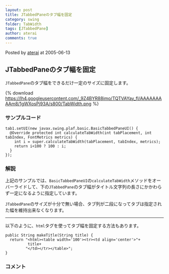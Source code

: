 ```yaml
---
layout: post
title: JTabbedPaneのタブ幅を固定
category: swing
folder: TabWidth
tags: [JTabbedPane]
author: aterai
comments: true
---
```


Posted by [aterai](http://terai.xrea.jp/aterai.html) at 2005-06-13

## JTabbedPaneのタブ幅を固定
`JTabbedPane`のタブ幅をできるだけ一定のサイズに固定します。


{% download https://lh4.googleusercontent.com/_9Z4BYR88imo/TQTVAYay_fI/AAAAAAAAAm8/1gWXosPj93A/s800/TabWidth.png %}

### サンプルコード
<pre class="prettyprint"><code>tab1.setUI(new javax.swing.plaf.basic.BasicTabbedPaneUI() {
  @Override protected int calculateTabWidth(int tabPlacement, int tabIndex, FontMetrics metrics) {
    int i = super.calculateTabWidth(tabPlacement, tabIndex, metrics);
    return i&lt;100 ? 100 : i;
  }
});
</code></pre>

### 解説
上記のサンプルでは、`BasicTabbedPaneUI`の`calculateTabWidth`メソッドをオーバーライドして、下の`JTabbedPane`のタブ幅がタイトル文字列の長さにかかわらず一定になるように指定しています。

`JTabbedPane`のサイズが十分で無い場合、タブ列が二段になってタブは指定された幅を維持出来なくなります。

- - - -
以下のように、`html`タグを使ってタブ幅を固定する方法もあります。

<pre class="prettyprint"><code>public String makeTitle(String title) {
  return "&lt;html&gt;&lt;table width='100'&gt;&lt;tr&gt;&lt;td align='center'&gt;"+
          title+
         "&lt;/td&gt;&lt;/tr&gt;&lt;/table&gt;";
}
</code></pre>

### コメント
